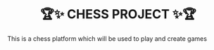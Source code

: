 
<h1 align="center">🏆✨ CHESS PROJECT ✨🏆</h1>

This is a chess platform which will be used to play and create games 
